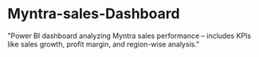 # Myntra-sales-Dashboard
"Power BI dashboard analyzing Myntra sales performance – includes KPIs like sales growth, profit margin, and region-wise analysis."
